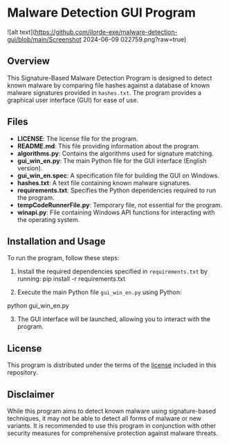# Malware Detection GUI Program

![alt text](https://github.com/ilorde-exe/malware-detection-gui/blob/main/Screenshot 2024-06-09 022759.png?raw=true)

## Overview
This Signature-Based Malware Detection Program is designed to detect known malware by comparing file hashes against a database of known malware signatures provided in `hashes.txt`. The program provides a graphical user interface (GUI) for ease of use.

## Files
- **LICENSE**: The license file for the program.
- **README.md**: This file providing information about the program.
- **algorithms.py**: Contains the algorithms used for signature matching.
- **gui_win_en.py**: The main Python file for the GUI interface (English version).
- **gui_win_en.spec**: A specification file for building the GUI on Windows.
- **hashes.txt**: A text file containing known malware signatures.
- **requirements.txt**: Specifies the Python dependencies required to run the program.
- **tempCodeRunnerFile.py**: Temporary file, not essential for the program.
- **winapi.py**: File containing Windows API functions for interacting with the operating system.

## Installation and Usage
To run the program, follow these steps:
1. Install the required dependencies specified in `requirements.txt` by running:
   pip install -r requirements.txt

2. Execute the main Python file `gui_win_en.py` using Python:

python gui_win_en.py

3. The GUI interface will be launched, allowing you to interact with the program.


## License
This program is distributed under the terms of the [license](LICENSE) included in this repository.

## Disclaimer
While this program aims to detect known malware using signature-based techniques, it may not be able to detect all forms of malware or new variants. It is recommended to use this program in conjunction with other security measures for comprehensive protection against malware threats.
